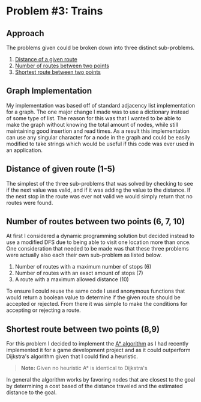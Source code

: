# Problem #3: Trains
## Approach
The problems given could be broken down into three distinct sub-problems.

1. [Distance of a given route](#distance-of-route)
2. [Number of routes between two points](#number-of-routes)
3. [Shortest route between two points](#shortest-route)

## Graph Implementation
My implementation was based off of standard adjacency list implementation for a graph. The one major change I made was to use a dictionary instead of some type of list. The reason for this was that I wanted to be able to make the graph without knowing the total amount of nodes, while still maintaining good insertion and read times. As a result this implementation can use any singular character for a node in the graph and could be easily modified to take strings which would be useful if this code was ever used in an application.

## Distance of given route (1-5) <a name="distance-of-route"></a>
The simplest of the three sub-problems that was solved by checking to see if the next value was valid, and if it was adding the value to the distance. If the next stop in the route was ever not valid we would simply return that no routes were found.


## Number of routes between two points (6, 7, 10)<a name="number-of-routes"></a>
At first I considered a dynamic programming solution but decided instead to use a modified DFS due to being able to visit one location more than once. One consideration that needed to be made was that these three problems were actually also each their own sub-problem as listed below.

1. Number of routes with a maximum number of stops (6)
2. Number of routes with an exact amount of stops (7)
3. A route with a maximum allowed distance (10)

To ensure I could reuse the same code I used anonymous functions that would return a boolean value to determine if the given route should be accepted or rejected. From there it was simple to make the conditions for accepting or rejecting a route.

## Shortest route between two points (8,9)<a name="shortest-route"></a>
For this problem I decided to implement the [A* algorithm](http://theory.stanford.edu/~amitp/GameProgramming/AStarComparison.html) as I had recently implemented it for a game development project and as it could outperform Dijkstra's algorithm given that I could find a heuristic.
> **Note:** Given no heuristic A* is identical to Dijkstra's

In general the algorithm works by favoring nodes that are closest to the goal by determining a cost based of the distance traveled and the estimated distance to the goal.
